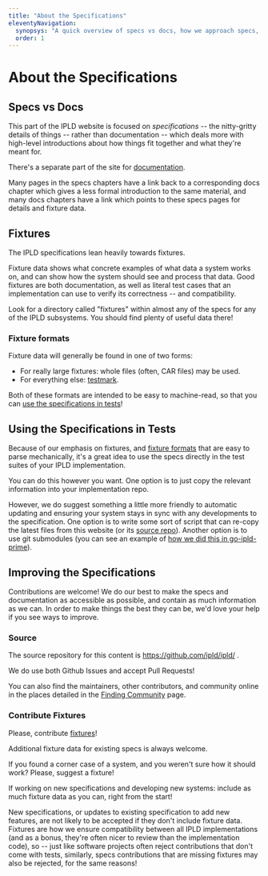 ```yaml
---
title: "About the Specifications"
eleventyNavigation:
  synopsys: "A quick overview of specs vs docs, how we approach specs, what to expect here, how to improve it, etc."
  order: 1
---
```


About the Specifications
========================


Specs vs Docs
-------------

This part of the IPLD website is focused on _specifications_ -- the nitty-gritty details of things --
rather than documentation -- which deals more with high-level introductions about how things fit together and what they're meant for.

There's a separate part of the site for [documentation](/docs/).

Many pages in the specs chapters have a link back to a corresponding docs chapter
which gives a less formal introduction to the same material,
and many docs chapters have a link which points to these specs pages for details and fixture data.



Fixtures
--------

The IPLD specifications lean heavily towards fixtures.

Fixture data shows what concrete examples of what data a system works on,
and can show how the system should see and process that data.
Good fixtures are both documentation,
as well as literal test cases that an implementation can use to verify its correctness -- and compatibility.

Look for a directory called "fixtures" within almost any of the specs for any of the IPLD subsystems.
You should find plenty of useful data there!

### Fixture formats

Fixture data will generally be found in one of two forms:

- For really large fixtures: whole files (often, CAR files) may be used.
- For everything else: [testmark](https://github.com/warpfork/go-testmark#what-is-the-testmark-format).

Both of these formats are intended to be easy to machine-read,
so that you can [use the specifications in tests](#using-the-specifications-in-tests)!



Using the Specifications in Tests
---------------------------------

Because of our emphasis on fixtures, and [fixture formats](#fixture-formats) that are easy to parse mechanically,
it's a great idea to use the specs directly in the test suites of your IPLD implementation.

You can do this however you want.
One option is to just copy the relevant information into your implementation repo.

However, we do suggest something a little more friendly to automatic updating
and ensuring your system stays in sync with any developments to the specification.
One option is to write some sort of script that can re-copy the latest files
from this website (or its [source repo](#source)).
Another option is to use git submodules
(you can see an example of [how we did this in go-ipld-prime](https://github.com/ipld/go-ipld-prime/blob/master/.gitmodules)).



Improving the Specifications
----------------------------

Contributions are welcome!
We do our best to make the specs and documentation as accessible as possible,
and contain as much information as we can.
In order to make things the best they can be, we'd love your help if you see ways to improve.

### Source

The source repository for this content is https://github.com/ipld/ipld/ .

We do use both Github Issues and accept Pull Requests!

You can also find the maintainers, other contributors, and community online
in the places detailed in the [Finding Community](/docs/intro/community/) page.

### Contribute Fixtures

Please, contribute [fixtures](#fixtures)!

Additional fixture data for existing specs is always welcome.

If you found a corner case of a system, and you weren't sure how it should work?
Please, suggest a fixture!

If working on new specifications and developing new systems:
include as much fixture data as you can, right from the start!

New specifications, or updates to existing specification to add new features,
are not likely to be accepted if they don't include fixture data.
Fixtures are how we ensure compatibility between all IPLD implementations
(and as a bonus, they're often nicer to review than the implementation code),
so -- just like software projects often reject contributions that don't come with tests,
similarly, specs contributions that are missing fixtures may also be rejected, for the same reasons!
